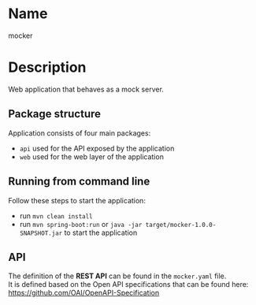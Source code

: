 # Name
mocker

# Description
Web application that behaves as a mock server.

## Package structure
Application consists of four main packages:
+ `api` used for the API exposed by the application
+ `web` used for the web layer of the application

## Running from command line
Follow these steps to start the application:
+ run `mvn clean install`
+ run `mvn spring-boot:run` or `java -jar target/mocker-1.0.0-SNAPSHOT.jar` to start the application

## API
The definition of the **REST API** can be found in the `mocker.yaml` file.  
It is defined based on the Open API specifications that can be found here: https://github.com/OAI/OpenAPI-Specification